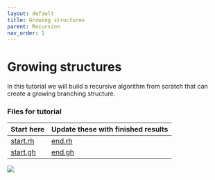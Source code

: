 ```yaml
---
layout: default
title: Growing structures
parent: Recursion
nav_order: 1
---
```


# Growing structures

In this tutorial we will build a recursive algorithm from scratch that can create a growing branching structure.

### Files for tutorial

| Start here                | Update these with finished results |
| :------------------------ | :--------------------------------- |
| [start.rh](data/test.txt) | [end.rh](data/test.txt)            |
| [start.gh](data/test.3dm) | [end.gh](data/test.zip)            |

![](images/small-image.jpg)
